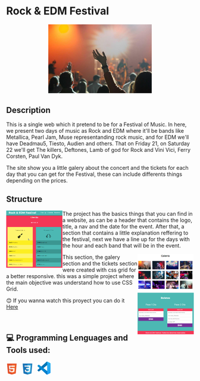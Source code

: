 # Rock & EDM Festival

<p align="center">
  <a href="https://randy-urriola.github.io/FestivalMusica/" target="blank"><img src="build/img/grande/1.jpg" width="55%"></a>
</p>

## Description

This is a single web which it pretend to be for a Festival of Music. In here, we present two days of music as Rock and EDM where it'll be bands like Metallica, Pearl Jam, Muse representanding rock music, and for EDM we'll have Deadmau5, Tiesto, Audien and others. That on Friday 21, on Saturday 22 we'll get The killers, Deftones, Lamb of god for Rock and Vini Vici, Ferry Corsten, Paul Van Dyk.

The site show you a little galery about the concert and the tickets for each day that you can get for the Festival, these can include differents things depending on the prices.

## Structure

<img align="left" src="build/img/1.png" width="30%">

The project has the basics things that you can find in a website, as can be a header that contains the logo, title, a nav and the date for the event.
After that, a section that contains a little explanation reffering to the festival, next we have a line up for the days with the hour and each band that will be in the event.

<img align="right" src="build/img/2.png" width="30%">

This section, the galery section and the tickets section were created with css grid for a better responsive.
this was a simple project where the main objective was understand how to use CSS Grid.

:blush: If you wanna watch this proyect you can do it <a href="https://randy-urriola.github.io/FestivalMusica/" target="blank">Here</a>

<br>

## 💻 Programming Lenguages and Tools used:

<code><img width="6%" src="https://github.com/devicons/devicon/blob/master/icons/html5/html5-original.svg" title="HTML" alt="HTML"></code>&nbsp;&nbsp;
<code><img width="6%" src="https://github.com/devicons/devicon/blob/master/icons/css3/css3-original.svg" title="CSS" alt="CSS"></code>&nbsp;&nbsp;
<code><img width="7%" src="https://github.com/devicons/devicon/blob/master/icons/vscode/vscode-original.svg" title="VSCode" alt="vscode"></code>&nbsp;&nbsp;
